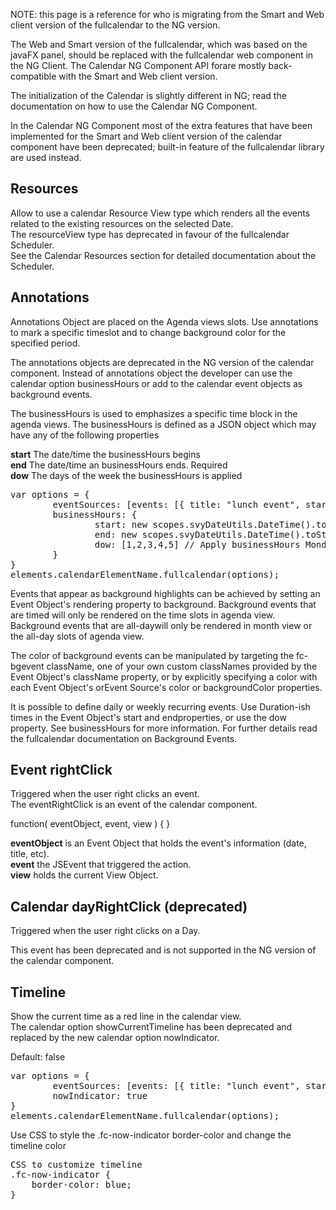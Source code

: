 NOTE: this page is a reference for who is migrating from the Smart and Web client version of the fullcalendar to the NG version.

The Web and Smart version of the fullcalendar, which was based on the javaFX panel, should be replaced with the fullcalendar web component in the NG Client. The Calendar NG Component API forare mostly back-compatible with the Smart and Web client version.  

The initialization of the Calendar is slightly different in NG; read the documentation on how to use the Calendar NG Component.

In the Calendar NG Component most of the extra features that have been implemented for the Smart and Web client version of the calendar component have been deprecated; built-in feature of the fullcalendar library are used instead.

## Resources

Allow to use a calendar Resource View type which renders all the events related to the existing resources on the selected Date.  
The resourceView type has deprecated in favour of the fullcalendar Scheduler.  
See the Calendar Resources section for detailed documentation about the Scheduler.

## Annotations

Annotations Object are placed on the Agenda views slots. Use annotations to mark a specific timeslot and to change background color for the specified period.  

The annotations objects are deprecated in the NG version of the calendar component. Instead of annotations object the developer can use the calendar option businessHours or add to the calendar event objects as background events.   

The businessHours is used to emphasizes a specific time block in the agenda views. The businessHours is defined as a JSON object which may have any of the following properties

**start** The date/time the businessHours begins  
**end** The date/time an businessHours ends. Required  
**dow** The days of the week the businessHours is applied  

<pre>
var options = {
        eventSources: [events: [{ title: "lunch event", start: new Date(), id: 1 }]],
		businessHours: {
				start: new scopes.svyDateUtils.DateTime().toStartOfDay().addHours(9).date,
				end: new scopes.svyDateUtils.DateTime().toStartOfDay().addHours(17).date,
				dow: [1,2,3,4,5] // Apply businessHours Monday to Friday
		}
}
elements.calendarElementName.fullcalendar(options);
</pre>

Events that appear as background highlights can be achieved by setting an Event Object's rendering property to background.
Background events that are timed will only be rendered on the time slots in agenda view. Background events that are all-daywill only be rendered in month view or the all-day slots of agenda view.

The color of background events can be manipulated by targeting the fc-bgevent className, one of your own custom classNames provided by the Event Object's className property, or by explicitly specifying a color with each Event Object's orEvent Source's color or backgroundColor properties.

It is possible to define daily or weekly recurring events. Use Duration-ish times in the Event Object's start and endproperties, or use the dow property. See businessHours for more information.
For further details read the fullcalendar documentation on Background Events.

## Event rightClick
Triggered when the user right clicks an event.  
The eventRightClick is an event of the calendar component.

function( eventObject, event, view ) { }

**eventObject** is an Event Object that holds the event's information (date, title, etc).  
**event** the JSEvent that triggered the action.   
**view** holds the current View Object.  

## Calendar dayRightClick (deprecated)  

Triggered when the user right clicks on a Day.  

This event has been deprecated and is not supported in the NG version of the calendar component.

## Timeline

Show the current time as a red line in the calendar view.  
The calendar option showCurrentTimeline has been deprecated and replaced by the new calendar option nowIndicator.

Default: false

<pre>
var options = {
        eventSources: [events: [{ title: "lunch event", start: new Date()}]],
		nowIndicator: true
}
elements.calendarElementName.fullcalendar(options);
</pre>

Use CSS to style the .fc-now-indicator border-color and change the timeline color

<pre>
CSS to customize timeline
.fc-now-indicator {
	border-color: blue;
}
</pre>
